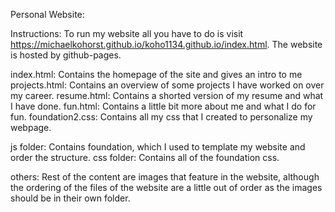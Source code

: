 Personal Website:

Instructions: To run my website all you have to do is visit https://michaelkohorst.github.io/koho1134.github.io/index.html. The website is hosted by github-pages. 

index.html: Contains the homepage of the site and gives an intro to me
projects.html: Contains an overview of some projects I have worked on over my career.
resume.html: Contains a shorted version of my resume and what I have done.
fun.html: Contains a little bit more about me and what I do for fun. 
foundation2.css: Contains all my css that I created to personalize my webpage. 

js folder: Contains foundation, which I used to template my website and order the structure.
css folder: Contains all of the foundation css.

others: Rest of the content are images that feature in the website, although the ordering of the files of the website are a little out of order as the images should be in their own folder.

